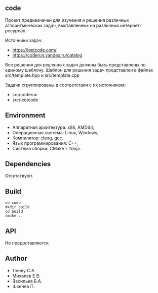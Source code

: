 ## code

Проект предназначен для изучения и решения различных аглоритмических задач, выставленных на различных интернет-ресурсах. 

Источники задач:
- https://leetcode.com/
- https://coderun.yandex.ru/catalog

Все решения для решенных задач должны быть представлены по единому шаблону.
Шаблон для решения задач представлен в файлах src/template.hpp и src/template.cpp

Задачи сгруппированы в соответствии с их источником:
- src/coderun
- src/leetcode

## Environment
- Аппаратная архитектура: x86, AMD64;
- Операционная система: Linux, Windows;
- Компилятор: clang, gcc.
- Язык программирования: C++;
- Система сборки: CMake + Ninja.

## Dependencies
Отсутствуют.

## Build
```
cd code
mkdir build
cd build
cmake ..
```

## API
Не предоставляется.

## Author
- Ленву С.А.
- Михалев Е.В.
- Васильев Б.А.
- Шкенев П.